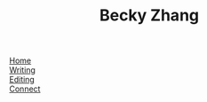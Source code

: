 <!-- include LARB or Po email [at]
Twitter: @beckyxzhang -->

<head>
  <meta charset='UTF-8'/>
  <title>Writing</title>
  <link rel='stylesheet' href='styles.css'/>
</head>

<body>
  <header>
    <h1>Becky Zhang</h1>
  </header>

  <div class ="main">
    <sidebar>
      <div class="button"><a href='index.md'>Home</a></div>
      <div class="button"><a href='writing.md'>Writing</a></div>
      <div class="button"><a href='editing.md'>Editing</a></div>
      <div class="button"><a href='connect.md'>Connect</a></div>
    </sidebar>

<div class = "page">
</div>
</div>
</body>
